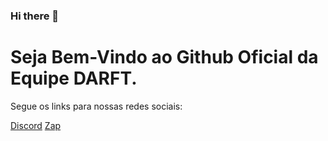 ### Hi there 👋


<h1>Seja Bem-Vindo ao Github Oficial da Equipe DARFT.</h1>

<p>Segue os links para nossas redes sociais:</p>
<a href="sus">Discord</a>
<a href="">Zap</a>

<!--
**DARFT-software/DARFT-SOFTWARE** is a ✨ _special_ ✨ repository because its `README.md` (this file) appears on your GitHub profile.

Here are some ideas to get you started:

- 🔭 I’m currently working on ...
- 🌱 I’m currently learning ...
- 👯 I’m looking to collaborate on ...
- 🤔 I’m looking for help with ...
- 💬 Ask me about ...
- 📫 How to reach me: ...
- 😄 Pronouns: ...
- ⚡ Fun fact: ...
-->
